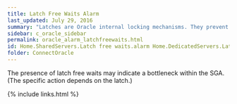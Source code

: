 ```yaml
---
title: ﻿Latch Free Waits Alarm
last_updated: July 29, 2016
summary: "Latches are Oracle internal locking mechanisms. They prevent multiple sessions from updating the same item simultaneously within Oracle shared memory (SGA). If a session needs to acquire a latch that is held by another session, a latch free wait may occur."
sidebar: c_oracle_sidebar
permalink: oracle_alarm_latchfreewaits.html
id: Home.SharedServers.Latch free waits.alarm Home.DedicatedServers.Latch free waits.Alarm
folder: ConnectOracle
---
```



The presence of latch free waits may indicate a bottleneck within the SGA. (The specific action depends on the latch.)


{% include links.html %}
